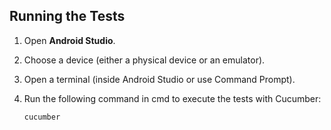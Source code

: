 ## Running the Tests

1. Open **Android Studio**.
2. Choose a device (either a physical device or an emulator).
3. Open a terminal (inside Android Studio or use Command Prompt).
4. Run the following command in cmd to execute the tests with Cucumber:

   ```cmd
   cucumber
